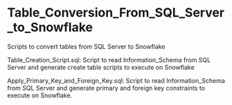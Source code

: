 # Table_Conversion_From_SQL_Server_to_Snowflake
Scripts to convert tables from SQL Server to Snowflake

Table_Creation_Script.sql: Script to read Information_Schema from SQL Server and generate create table scripts to execute on Snowflake

Apply_Primary_Key_and_Foreign_Key.sql: Script to read Information_Schema from SQL Server and generate primary and foreign key constraints to execute on Snowflake.





